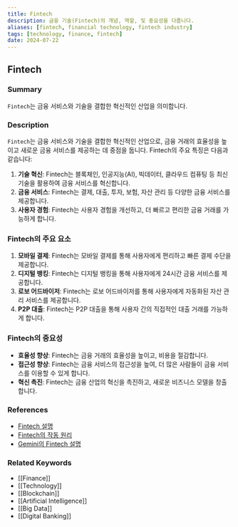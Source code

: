 ```yaml
---
title: Fintech
description: 금융 기술(Fintech)의 개념, 역할, 및 중요성을 다룹니다.
aliases: [fintech, financial technology, fintech industry]
tags: [technology, finance, fintech]
date: 2024-07-22
---
```


## Fintech

### Summary

`Fintech`는 금융 서비스와 기술을 결합한 혁신적인 산업을 의미합니다.

### Description

`Fintech`는 금융 서비스와 기술을 결합한 혁신적인 산업으로, 금융 거래의 효율성을 높이고 새로운 금융 서비스를 제공하는 데 중점을 둡니다. Fintech의 주요 특징은 다음과 같습니다:

1. **기술 혁신**: Fintech는 블록체인, 인공지능(AI), 빅데이터, 클라우드 컴퓨팅 등 최신 기술을 활용하여 금융 서비스를 혁신합니다.
2. **금융 서비스**: Fintech는 결제, 대출, 투자, 보험, 자산 관리 등 다양한 금융 서비스를 제공합니다.
3. **사용자 경험**: Fintech는 사용자 경험을 개선하고, 더 빠르고 편리한 금융 거래를 가능하게 합니다.

### Fintech의 주요 요소

1. **모바일 결제**: Fintech는 모바일 결제를 통해 사용자에게 편리하고 빠른 결제 수단을 제공합니다.
2. **디지털 뱅킹**: Fintech는 디지털 뱅킹을 통해 사용자에게 24시간 금융 서비스를 제공합니다.
3. **로보 어드바이저**: Fintech는 로보 어드바이저를 통해 사용자에게 자동화된 자산 관리 서비스를 제공합니다.
4. **P2P 대출**: Fintech는 P2P 대출을 통해 사용자 간의 직접적인 대출 거래를 가능하게 합니다.

### Fintech의 중요성

- **효율성 향상**: Fintech는 금융 거래의 효율성을 높이고, 비용을 절감합니다.
- **접근성 향상**: Fintech는 금융 서비스의 접근성을 높여, 더 많은 사람들이 금융 서비스를 이용할 수 있게 합니다.
- **혁신 촉진**: Fintech는 금융 산업의 혁신을 촉진하고, 새로운 비즈니스 모델을 창출합니다.

### References

- [Fintech 설명](https://en.wikipedia.org/wiki/Fintech)
- [Fintech의 작동 원리](https://ethereum.org/en/glossary/#fintech)
- [Gemini의 Fintech 설명](https://www.gemini.com/cryptopedia/search?query=fintech)

### Related Keywords

- [[Finance]]
- [[Technology]]
- [[Blockchain]]
- [[Artificial Intelligence]]
- [[Big Data]]
- [[Digital Banking]]
